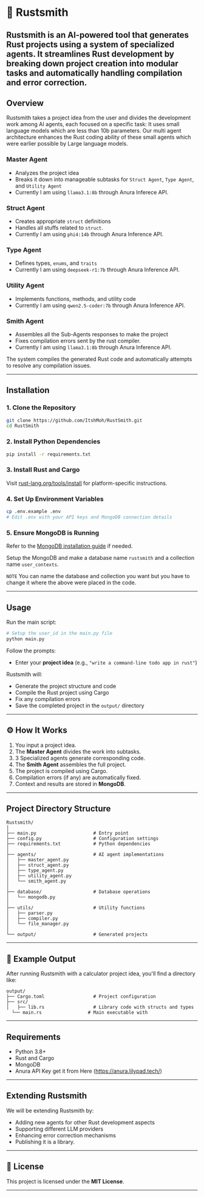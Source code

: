 

# 🦀 Rustsmith

**Rustsmith** is an AI-powered tool that generates Rust projects using a system of specialized agents. It streamlines Rust development by breaking down project creation into modular tasks and automatically handling compilation and error correction.
---

## Overview

Rustsmith takes a project idea from the user and divides the development work among AI agents, each focused on a specific task: It uses small language models which are less than 10b parameters. Our multi agent architecture enhances the Rust coding ability of these small agents which were earlier possible by Large language models.


### Master Agent
- Analyzes the project idea
- Breaks it down into manageable subtasks for `Struct Agent`, `Type Agent`, and `Utility Agent`
- Currently I am using `llama3.1:8b` through Anura Inferece API.

### Struct Agent
- Creates appropriate `struct` definitions
- Handles all stuffs related to `struct`.
- Currently I am using `phi4:14b` through Anura Inference API.

### Type Agent
- Defines types, `enums`, and `traits`
- Currently I am using `deepseek-r1:7b` through Anura Inference API.

### Utility Agent
- Implements functions, methods, and utility code
- Currently I am using `qwen2.5-coder:7b` through Anura Inference API.

### Smith Agent
- Assembles all the Sub-Agents responses to make the project
- Fixes compilation errors sent by the rust compiler.
- Currently I am using `llama3.1:8b` through Anura Inference API.

The system compiles the generated Rust code and automatically attempts to resolve any compilation issues.

---

## Installation

### 1. Clone the Repository

```bash
git clone https://github.com/ItshMoh/RustSmith.git
cd RustSmith
```

### 2. Install Python Dependencies

```bash
pip install -r requirements.txt
```

### 3. Install Rust and Cargo

Visit [rust-lang.org/tools/install](https://www.rust-lang.org/tools/install) for platform-specific instructions.

### 4. Set Up Environment Variables

```bash
cp .env.example .env
# Edit .env with your API keys and MongoDB connection details
```

### 5. Ensure MongoDB is Running

Refer to the [MongoDB installation guide](https://www.mongodb.com/docs/manual/installation/) if needed.

Setup the MongoDB and make a database name `rustsmith` and a collection name `user_contexts`. 

`NOTE` You can name the database and collection you want but you have to change it where the above were placed in the code.

---

## Usage

Run the main script:

```bash
# Setup the user_id in the main.py file
python main.py
```

Follow the prompts:

- Enter your **project idea** (e.g., `"write a command-line todo app in rust"`)

Rustsmith will:
- Generate the project structure and code
- Compile the Rust project using Cargo
- Fix any compilation errors
- Save the completed project in the `output/` directory

---

## ⚙ How It Works

1. You input a project idea.
2. The **Master Agent** divides the work into subtasks.
3. 3 Specialized agents generate corresponding code.
4. The **Smith Agent** assembles the full project.
5. The project is compiled using Cargo.
6. Compilation errors (if any) are automatically fixed.
7. Context and results are stored in **MongoDB**.

---

## Project Directory Structure

```
Rustsmith/
│
├── main.py                     # Entry point
├── config.py                   # Configuration settings
├── requirements.txt            # Python dependencies
│
├── agents/                     # AI agent implementations
│   ├── master_agent.py
│   ├── struct_agent.py
│   ├── type_agent.py
│   ├── utility_agent.py
│   └── smith_agent.py
│
├── database/                   # Database operations
│   └── mongodb.py
│
├── utils/                      # Utility functions
│   ├── parser.py
│   ├── compiler.py
│   └── file_manager.py
│
└── output/                     # Generated projects
```

---

## 🧾 Example Output

After running Rustsmith with a calculator project idea, you'll find a directory like:

```
output/
├── Cargo.toml                  # Project configuration
├── src/
│   ├── lib.rs                  # Library code with structs and types
  └── main.rs                 # Main executable with 
```

---

## Requirements

- Python 3.8+
- Rust and Cargo
- MongoDB
- Anura API Key get it from Here (https://anura.lilypad.tech/)

---

## Extending Rustsmith

We will be extending Rustsmith by:
- Adding new agents for other Rust development aspects
- Supporting different LLM providers
- Enhancing error correction mechanisms
- Publishing it is a library.

---

## 📄 License

This project is licensed under the **MIT License**.

---
